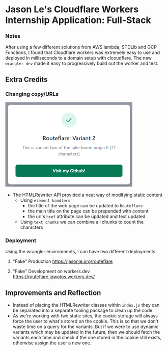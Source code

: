 # Jason Le's Cloudflare Workers Internship Application: Full-Stack

### Notes

After using a few different solutions from AWS lambda, STDLib and GCP Functions, I found that Cloudflare workers was extremely easy to use and deployed in milliseconds to a domain setup with clcoudflare. The new `wrangler dev` made it easy to progressively build out the worker and test.

## Extra Credits

### Changing copy/URLs

![image](example.PNG)

- The HTMLRewriter API provided a neat way of modifying static content
    - Using `element handlers`
        - the title of the web page can be updated to `Routeflare`
        - the main title on the page can be prepended with content
        - the url's `href` attribute can be updated and text updated
    - Using `text chunks` we can combine all chunks to count the characters

### Deployment
Using the wrangler environments, I can have two different deployments
1. "Fake" Production https://jasonle.org/routeflare

2. "Fake" Development on workers.dev https://routeflare.jqwotos.workers.dev/

## Improvements and Reflection
- Instead of placing the HTMLRewriter classes within `index.js` they can be separated into a separate tooling package to clean up the code.
- As we're working with two static sites, the cookie storage will always force the user to what's stored on the cookie. This is so that we don't waste time on a query for the variants. But if we were to use dynamic variants which may be updated in the future, then we should fetch the variants each time and check if the one stored in the cookie still exists, otherwise assign the user a new one.
